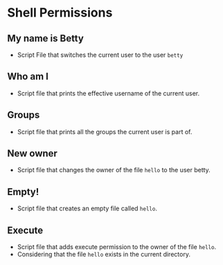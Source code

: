 # Shell Permissions

## My name is Betty

- Script File that switches the current user to the user ```betty```


## Who am I
- Script file that prints the effective username of the current user.


## Groups
- Script file that prints all the groups the current user is part of.

## New owner
- Script file that changes the owner of the file ```hello``` to the user betty.

## Empty!
- Script file that creates an empty file called ```hello```.

## Execute
-  Script file that adds execute permission to the owner of the file ```hello```. 
-  Considering that the file ```hello``` exists in the current directory. 

